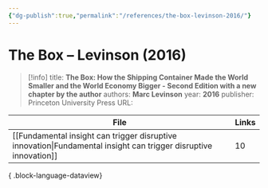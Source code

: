 ```yaml
---
{"dg-publish":true,"permalink":"/references/the-box-levinson-2016/"}
---
```



# The Box –  Levinson (2016)

> [!info]
> title: **The Box: How the Shipping Container Made the World Smaller and the World Economy Bigger - Second Edition with a new chapter by the author**
> authors: **Marc Levinson**
> year: **2016**
> publisher: Princeton University Press
> URL: 



| File                                                                                                                | Links |
| ------------------------------------------------------------------------------------------------------------------- | ----- |
| [[Fundamental insight can trigger disruptive innovation\|Fundamental insight can trigger disruptive innovation]] | 10    |

{ .block-language-dataview}
